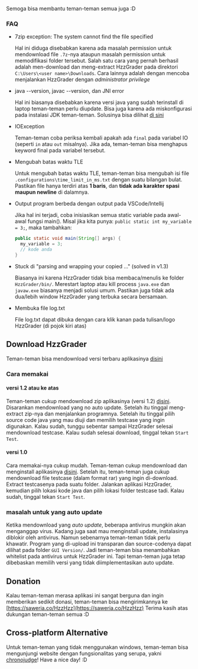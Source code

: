 Semoga bisa membantu teman-teman semua juga :D

### FAQ


- 7zip exception: The system cannot find the file specified

  Hal ini diduga disebabkan karena ada masalah permission untuk mendownload file `.7z`-nya ataupun masalah permission untuk memodifikasi folder tersebut. Salah satu cara yang pernah berhasil adalah men-download dan meng-extract HzzGrader pada direktori `C:\Users\<user name>\Downloads`. Cara lainnya adalah dengan mencoba menjalankan HzzGrader dengan *administrator privilege*

- java --version, javac --version, dan JNI error

  Hal ini biasanya disebabkan karena versi java yang sudah terinstall di laptop teman-teman perlu diupdate. Bisa juga karena ada miskonfigurasi pada instalasi JDK teman-teman. Solusinya bisa dilihat [di sini](https://github.com/Hzzkygcs/SDA/blob/master/.misc/java%20--version%20error.md)

- IOException

  Teman-teman coba periksa kembali apakah ada `final` pada variabel IO (seperti `in` atau `out` misalnya). Jika ada, teman-teman bisa menghapus keyword final pada variabel tersebut.

- Mengubah batas waktu TLE

  Untuk mengubah batas waktu TLE, teman-teman bisa mengubah isi file `.configurations\time_limit_in_ms.txt` dengan suatu bilangan bulat. Pastikan file hanya terdiri atas **1 baris**, dan **tidak ada karakter spasi maupun newline** di dalamnya.

- Output program berbeda dengan output pada VSCode/Intellij

  Jika hal ini terjadi, coba inisiasikan semua static variable pada awal-awal fungsi main(). Misal jika kita punya:  `public static int my_variable = 3;`, maka tambahkan: 

  ```java
  public static void main(String[] args) {
  	my_variable = 3;
  	// kode anda
  }
  ```

- Stuck di "parsing and wrapping your copied ..."  (solved in v1.3)

  Biasanya ini karena HzzGrader tidak bisa membaca/menulis ke folder `HzzGrader/bin/`. Merestart laptop atau kill process `java.exe` dan `javaw.exe` biasanya menjadi solusi umum. Pastikan juga tidak ada dua/lebih window HzzGrader yang terbuka secara bersamaan.

- Membuka file log.txt

  File log.txt dapat dibuka dengan cara klik kanan pada tulisan/logo HzzGrader (di pojok kiri atas)





## Download HzzGrader

Teman-teman bisa mendownload versi terbaru aplikasinya [disini](https://github.com/Hzzkygcs/SDA/releases)

### Cara memakai

#### versi 1.2 atau ke atas

Teman-teman cukup mendownload zip aplikasinya (versi 1.2) [disini](https://github.com/Hzzkygcs/SDA/releases). Disarankan mendownload yang no auto update. Setelah itu tinggal meng-extract zip-nya dan menjalankan programnya. Setelah itu tinggal pilih source code java yang mau diuji dan memilih testcase yang ingin digunakan. Kalau sudah, tunggu sebentar sampai HzzGrader selesai mendownload testcase. Kalau sudah selesai download, tinggal tekan `Start Test`.

#### versi 1.0

Cara memakai-nya cukup mudah. Teman-teman cukup mendownload dan menginstall aplikasinya [disini](https://github.com/Hzzkygcs/SDA/releases). Setelah itu, teman-teman juga cukup mendownload file testcase (dalam format rar) yang ingin di-download. Extract testcasenya pada suatu folder. Jalankan aplikasi HzzGrader, kemudian pilih lokasi kode java dan pilih lokasi folder testcase tadi. Kalau sudah, tinggal tekan `Start Test`.

### masalah untuk yang auto update

Ketika mendownload yang *auto update*, beberapa antivirus mungkin akan menganggap virus. Kadang juga saat mau menginstall update, instalasinya diblokir oleh antivirus. Namun sebenarnya teman-teman tidak perlu khawatir. Program yang di-upload ini transparan dan source-codenya dapat dilihat pada folder `GUI Version/`. Jadi teman-teman bisa menambahkan whitelist pada antivirus untuk HzzGrader ini. Tapi teman-teman juga tetap dibebaskan memilih versi yang tidak diimplementasikan auto update.



## Donation

Kalau teman-teman merasa aplikasi ini sangat berguna dan ingin memberikan sedikit donasi, teman-teman bisa mengirimkannya ke [https://saweria.co/HzzHzz](https://saweria.co/HzzHzz) 
Terima kasih atas dukungan teman-teman semua :D



## Cross-platform Alternative

Untuk teman-teman yang tidak menggunakan windows, teman-teman bisa mengunjungi website dengan fungsionalitas yang serupa, yakni [chronojudge](https://chronojudge.netlify.app/)! Have a nice day! :D

